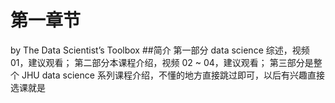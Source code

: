 # 第一章节
by The Data Scientist’s Toolbox
##简介
第一部分 data science 综述，视频 01，建议观看；
第二部分本课程介绍，视频 02 ~ 04，建议观看；
第三部分是整个 JHU data science 系列课程介绍，不懂的地方直接跳过即可，以后有兴趣直接选课就是
